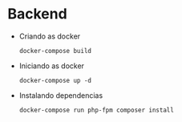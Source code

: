 # Backend

- Criando as docker
    
    `docker-compose build`
    
- Iniciando as docker

    `docker-compose up -d`
    
- Instalando dependencias
   
   `docker-compose run php-fpm composer install`